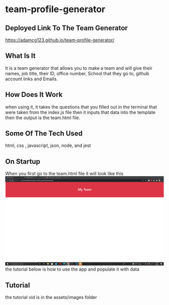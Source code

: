 # team-profile-generator


## Deployed Link To The Team Generator
https://adamcg123.github.io/team-profile-generator/

## What Is It 
It is a team generator that allows you to make a team and will give their names, job title, their ID, office number, 
School that they go to, github account links and Emails.


## How Does It Work
when using it, it takes the questions that you filled out in the terminal that were taken from the index.js file then it inputs that data into the template then the 
output is the team.html file.

## Some Of The Tech Used

html, css , javascript, json, node, and jest

## On Startup 
When you first go to the team.html file it will look like this
![image](./assets/images/startup.png)
the tutorial below is how to use the app and populate it with data

## Tutorial

the tutorial vid is in the assets/images folder



